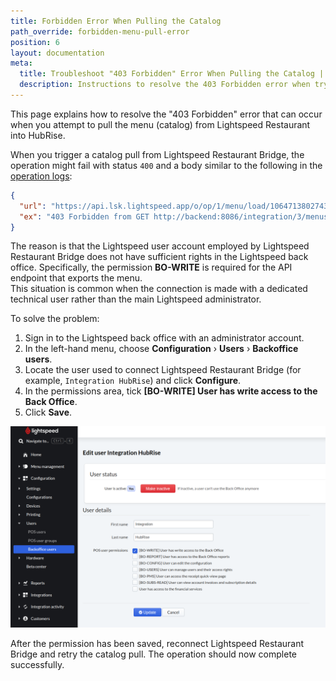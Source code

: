 ```yaml
---
title: Forbidden Error When Pulling the Catalog
path_override: forbidden-menu-pull-error
position: 6
layout: documentation
meta:
  title: Troubleshoot "403 Forbidden" Error When Pulling the Catalog | Lightspeed Restaurant | HubRise
  description: Instructions to resolve the 403 Forbidden error when trying to pull the menu from Lightspeed Restaurant into HubRise.
---
```


This page explains how to resolve the "403 Forbidden" error that can occur when you attempt to pull the menu (catalog) from Lightspeed Restaurant into HubRise.

When you trigger a catalog pull from Lightspeed Restaurant Bridge, the operation might fail with status `400` and a body similar to the following in the [operation logs](/apps/lightspeed-restaurant/user-interface#operation):

```json
{
  "url": "https://api.lsk.lightspeed.app/o/op/1/menu/load/1064713802743855",
  "ex": "403 Forbidden from GET http://backend:8086/integration/3/menus/1064713802743855"
}
```

The reason is that the Lightspeed user account employed by Lightspeed Restaurant Bridge does not have sufficient rights in the Lightspeed back office. Specifically, the permission **BO-WRITE** is required for the API endpoint that exports the menu.  
This situation is common when the connection is made with a dedicated technical user rather than the main Lightspeed administrator.

To solve the problem:

1. Sign in to the Lightspeed back office with an administrator account.
2. In the left-hand menu, choose **Configuration** › **Users** › **Backoffice users**.
3. Locate the user used to connect Lightspeed Restaurant Bridge (for example, `Integration HubRise`) and click **Configure**.
4. In the permissions area, tick **[BO-WRITE] User has write access to the Back Office**.
5. Click **Save**.

![Tick the BO-WRITE permission for the integration user](./images/010-2x-lightspeed-bo-write-permission.png)

After the permission has been saved, reconnect Lightspeed Restaurant Bridge and retry the catalog pull. The operation should now complete successfully.
